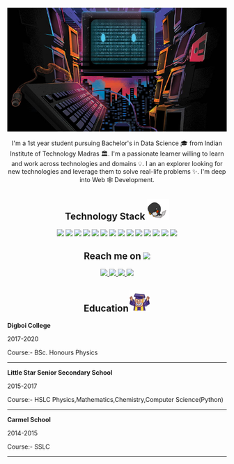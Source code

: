 <p align="center">
 <img src="/images/header.jpg" />
</p align="center">




<p align="center">
  I'm a 1st year student pursuing Bachelor's in Data Science 🎓 from Indian Institute of Technology Madras 🏛. I'm a passionate learner willing to learn and work across technologies and domains 💡. I an an explorer looking for new technologies and leverage them to solve real-life problems ✨. I'm deep into Web 🕸️ Development.
</p>  

<h2 align="center">Technology Stack <img src="/images/laptop.gif" width="50"></h2>

<p align="center">
<img src="https://img.shields.io/badge/C-00599C?style=flat-square&logo=c&logoColor=white"/>
<img src="https://img.shields.io/badge/-java-E34A86?style=flat-square&logo=java"/>
<img src="https://img.shields.io/badge/-C++-00599C?style=flat-square&logo=c"/>
<img src="https://img.shields.io/badge/-HTML5-E34F26?style=flat-square&logo=html5&logoColor=white"/>
<img src="https://img.shields.io/badge/-CSS3-1572B6?style=flat-square&logo=css3"/>
<img src="https://img.shields.io/badge/-Bootstrap-563D7C?style=flat-square&logo=bootstrap"/>
<img src="https://img.shields.io/badge/-Heroku-430098?style=flat-square&logo=heroku"/>
<img src="https://img.shields.io/badge/-JavaScript-black?style=flat-square&logo=javascript"/>
<img src="https://img.shields.io/badge/-Nodejs-black?style=flat-square&logo=Node.js"/>
<img src="https://img.shields.io/badge/-React-black?style=flat-square&logo=react"/>
<img src="https://img.shields.io/badge/-MongoDB-black?style=flat-square&logo=mongodb"/>
<img src="https://img.shields.io/badge/-MySQL-black?style=flat-square&logo=mysql"/>
<img src="https://img.shields.io/badge/-Git-black?style=flat-square&logo=git"/>
<img src="https://img.shields.io/badge/-GitHub-black?style=flat-square&logo=github"/>
 </p>
 
 <h2 align="center">Reach me on <img src="https://media0.giphy.com/media/jqNPzdTTxQfOgOqpO4/source.gif" width="50"></h2>
 <p align="center">
  
 <a href="https://www.instagram.com/_deepankarsharma_/">
<img src="https://img.shields.io/badge/-Deepankar-purple?style=flat-square&logo=instagram&logoColor=white&link=https://www.instagram.com/pinkdogg307/"/>
 </a>
<a href="mailto: deepankarsharma.ds99@gmail.com">
 <img src="https://img.shields.io/badge/-Deepankar-c14438?style=flat-square&logo=Gmail&logoColor=white&link=mailto:deepankarsharma@gmail.com"/>
</a>
<a href="https://www.linkedin.com/in/deepankar-sharma-582b6a20b/">
 <img src="https://img.shields.io/badge/-Deepankar-blue?style=flat-square&logo=Linkedin&logoColor=white&link=https://www.linkedin.com/in/ritik-rawal-698a18142/"/>
</a>
 <a href="https://twitter.com/Deepank96320701">
 <img src="https://img.shields.io/badge/-Deepankar-blue?style=flat-square&logo=twitter&logoColor=white&link=https://twitter.com/ritikhere307"/>
</a>
</p>
<h2 align="center">Education<img src="/images/edu.gif" width="50"></h2>
<p align="left" >
 <b> Digboi College</b>
 <p>2017-2020</p>
 <p>Course:- BSc. Honours Physics</p>
</p>  
<hr></hr>


 <b> Little Star Senior Secondary School</b>
 <p>2015-2017</p>
 <p>Course:- HSLC Physics,Mathematics,Chemistry,Computer Science(Python)</p>
</p>  
<hr></hr>

 <b> Carmel School</b>
 <p>2014-2015</p>
 <p>Course:- SSLC</p>
</p>  
<hr></hr>



